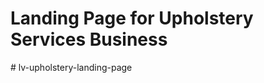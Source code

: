 # Landing Page for Upholstery Services Business
#   l v - u p h o l s t e r y - l a n d i n g - p a g e  
 